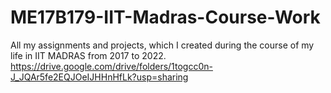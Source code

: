 # ME17B179-IIT-Madras-Course-Work
All my assignments and projects, which I created during the course of my life in IIT MADRAS from 2017 to 2022.
https://drive.google.com/drive/folders/1togcc0n-J_JQAr5fe2EQJOeIJHHnHfLk?usp=sharing

